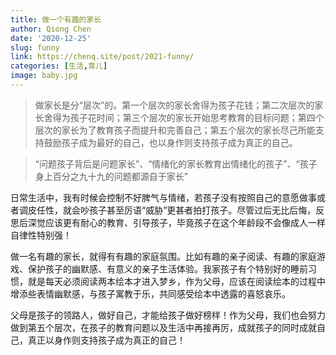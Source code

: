```yaml
---
title: 做一个有趣的家长
author: Qiong Chen
date: '2020-12-25'
slug: funny
link: https://chenq.site/post/2021-funny/
categories: [生活,育儿]
image: baby.jpg
---
```


>做家长是分“层次”的。第一个层次的家长舍得为孩子花钱；第二次层次的家长舍得为孩子花时间；第三个层次的家长开始思考教育的目标问题；第四个层次的家长为了教育孩子而提升和完善自己；第五个层次的家长尽己所能支持鼓励孩子成为最好的自己，也以身作则支持孩子成为真正的自己。

> “问题孩子背后是问题家长”、“情绪化的家长教育出情绪化的孩子”、“孩子身上百分之九十九的问题都源自于家长”

日常生活中，我有时候会控制不好脾气与情绪，若孩子没有按照自己的意愿做事或者调皮任性，就会吵孩子甚至厉语“威胁”更甚者拍打孩子。尽管过后无比后悔，反思后深觉应该更有耐心的教育、引导孩子，毕竟孩子在这个年龄段不会像成人一样自律性特别强！

做一名有趣的家长，就得有有趣的家庭氛围。比如有趣的亲子阅读、有趣的家庭游戏、保护孩子的幽默感、有意义的亲子生活体验。我家孩子有个特别好的睡前习惯，就是每天必须阅读两本绘本才进入梦乡，作为父母，应该在阅读绘本的过程中增添些表情幽默感，与孩子寓教于乐，共同感受绘本中透露的喜怒哀乐。

父母是孩子的领路人，做好自己，才能给孩子做好榜样！作为父母，我们也会努力做到第五个层次，在孩子的教育问题以及生活中再接再厉，成就孩子的同时成就自己，真正以身作则支持孩子成为真正的自己！
